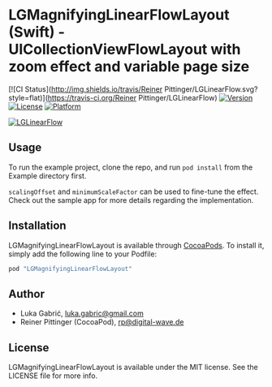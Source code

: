 # LGMagnifyingLinearFlowLayout (Swift) - UICollectionViewFlowLayout with zoom effect and variable page size

[![CI Status](http://img.shields.io/travis/Reiner Pittinger/LGLinearFlow.svg?style=flat)](https://travis-ci.org/Reiner Pittinger/LGLinearFlow)
[![Version](https://img.shields.io/cocoapods/v/LGLinearFlow.svg?style=flat)](http://cocoapods.org/pods/LGLinearFlow)
[![License](https://img.shields.io/cocoapods/l/LGLinearFlow.svg?style=flat)](http://cocoapods.org/pods/LGLinearFlow)
[![Platform](https://img.shields.io/cocoapods/p/LGLinearFlow.svg?style=flat)](http://cocoapods.org/pods/LGLinearFlow)

[![LGLinearFlow](http://lukagabric.com/wp-content/uploads/2015/09/lglinearflow-youtube-screenshot.png)](https://www.youtube.com/watch?v=11pPLrVZwfY)

## Usage

To run the example project, clone the repo, and run `pod install` from the Example directory first.

`scalingOffset` and `minimumScaleFactor` can be used to fine-tune the effect. Check out the sample app for more details regarding the implementation.

## Installation

LGMagnifyingLinearFlowLayout is available through [CocoaPods](http://cocoapods.org). To install
it, simply add the following line to your Podfile:

```ruby
pod "LGMagnifyingLinearFlowLayout"
```

## Author

- Luka Gabrić, luka.gabric@gmail.com
- Reiner Pittinger (CocoaPod), rp@digital-wave.de

## License

LGMagnifyingLinearFlowLayout is available under the MIT license. See the LICENSE file for more info.
